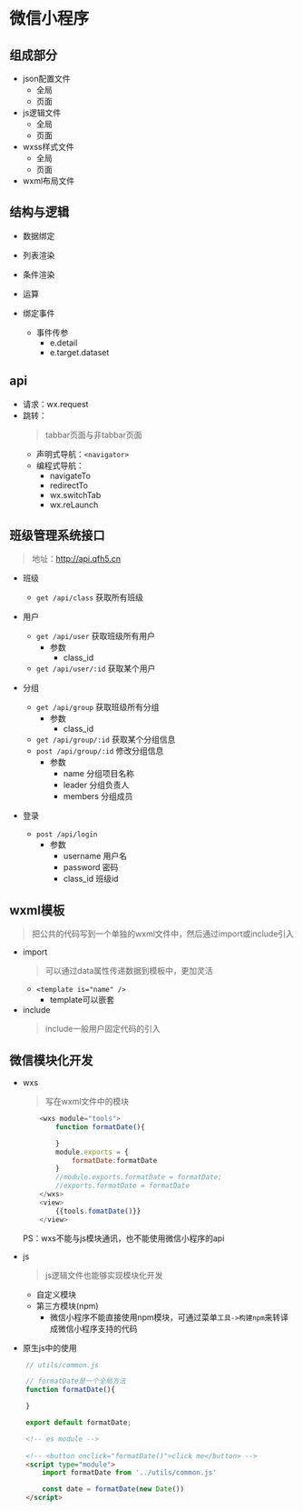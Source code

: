 # 微信小程序

## 组成部分
* json配置文件
    * 全局
    * 页面
* js逻辑文件
    * 全局
    * 页面
* wxss样式文件
    * 全局
    * 页面
* wxml布局文件


## 结构与逻辑
* 数据绑定
* 列表渲染
* 条件渲染
* 运算

* 绑定事件
    * 事件传参
        * e.detail
        * e.target.dataset


## api
* 请求：wx.request
* 跳转：
    > tabbar页面与非tabbar页面
    * 声明式导航：`<navigator>`
    * 编程式导航：
        * navigateTo
        * redirectTo
        * wx.switchTab
        * wx.reLaunch

## 班级管理系统接口
> 地址：http://api.qfh5.cn
* 班级
    * `get /api/class`      获取所有班级

* 用户
    * `get /api/user`       获取班级所有用户
        * 参数
            * class_id
    * `get /api/user/:id`   获取某个用户
* 分组
    * `get /api/group`      获取班级所有分组
        * 参数
            * class_id
    * `get /api/group/:id`   获取某个分组信息
    * `post /api/group/:id`   修改分组信息
        * 参数
            * name      分组项目名称
            * leader    分组负责人
            * members   分组成员
* 登录
    * `post /api/login`
        * 参数
            * username  用户名
            * password  密码
            * class_id  班级id


## wxml模板
> 把公共的代码写到一个单独的wxml文件中，然后通过import或include引入

* import
    > 可以通过data属性传递数据到模板中，更加灵活
    * `<template is="name" />`
        * template可以嵌套
* include
    > include一般用户固定代码的引入

## 微信模块化开发
* wxs
    > 写在wxml文件中的模块
    ```js
        <wxs module="tools">
            function formatDate(){

            }
            module.exports = {
                formatDate:formatDate
            }
            //module.exports.formatDate = formatDate;
            //exports.formatDate = formatDate
        </wxs>
        <view>
            {{tools.fomatDate()}}
        </view>
    ```
    PS：wxs不能与js模块通讯，也不能使用微信小程序的api
* js
    > js逻辑文件也能够实现模块化开发
    * 自定义模块
    * 第三方模块(npm)
        * 微信小程序不能直接使用npm模块，可通过菜单`工具->构建npm`来转译成微信小程序支持的代码


* 原生js中的使用
```js
    // utils/common.js

    // formatDate是一个全局方法
    function formatDate(){

    }

    export default formatDate;
```
```html
    <!-- es module -->
    
    <!-- <button onclick="formatDate()">click me</button> -->
    <script type="module">
        import formatDate from '../utils/common.js'

        const date = formatDate(new Date())
    </script>
```